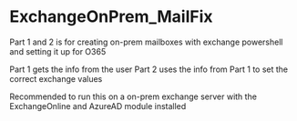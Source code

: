 # ExchangeOnPrem_MailFix
Part 1 and 2 is for creating on-prem mailboxes with exchange powershell and setting it up for O365

Part 1 gets the info from the user
Part 2 uses the info from Part 1 to set the correct exchange values

Recommended to run this on a on-prem exchange server with the ExchangeOnline and AzureAD module installed
